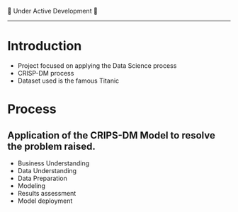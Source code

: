 🚧 Under Active Development 🚧

---

# Introduction
- Project focused on applying the Data Science process
- CRISP-DM process
- Dataset used is the famous Titanic

# Process
## Application of the CRIPS-DM Model to resolve the problem raised.
- Business Understanding
- Data Understanding
- Data Preparation
- Modeling
- Results assessment
- Model deployment

